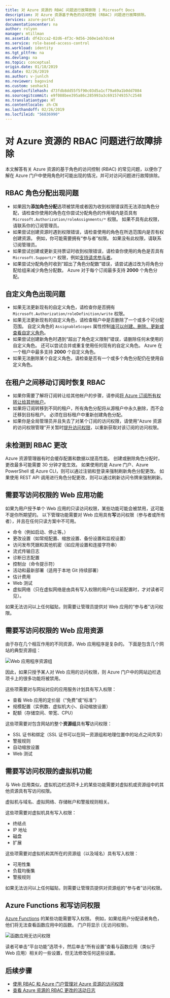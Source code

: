```yaml
---
title: 对 Azure 资源的 RBAC 问题进行故障排除 | Microsoft Docs
description: 对 Azure 资源基于角色的访问控制 (RBAC) 问题进行故障排除。
services: azure-portal
documentationcenter: na
author: rolyon
manager: mtillman
ms.assetid: df42cca2-02d6-4f3c-9d56-260e1eb7dc44
ms.service: role-based-access-control
ms.workload: identity
ms.tgt_pltfrm: na
ms.devlang: na
ms.topic: conceptual
origin.date: 01/18/2019
ms.date: 02/26/2019
ms.author: v-junlch
ms.reviewer: bagovind
ms.custom: seohack1
ms.openlocfilehash: d73fdb8dd55f5f90c03d5a1cf79a69a1b0dd7084
ms.sourcegitcommit: e9f088bee395a86c285993a3c6915749357c2548
ms.translationtype: HT
ms.contentlocale: zh-CN
ms.lasthandoff: 02/26/2019
ms.locfileid: "56836990"
---
```

# <a name="troubleshoot-rbac-for-azure-resources"></a>对 Azure 资源的 RBAC 问题进行故障排除

本文解答有关 Azure 资源的基于角色的访问控制 (RBAC) 的常见问题，以便你了解在 Azure 门户中使用角色时可能出现的情况，并可对访问问题进行故障排除。

## <a name="problems-with-rbac-role-assignments"></a>RBAC 角色分配出现问题

- 如果因为**添加角色分配**选项被禁用或者因为收到权限错误而无法添加角色分配，请检查你使用的角色在你尝试分配角色的作用域内是否具有 `Microsoft.Authorization/roleAssignments/*` 权限。 如果不具有此权限，请联系你的订阅管理员。
- 如果尝试创建资源时遇到权限错误，请检查使用的角色在所选范围内是否有权创建资源。 例如，你可能需要拥有“参与者”权限。 如果没有此权限，请联系订阅管理员。
- 如果尝试创建或更新支持票证时收到权限错误，请检查你使用的角色是否具有 `Microsoft.Support/*` 权限，例如[支持请求参与者](built-in-roles.md#support-request-contributor)。
- 如果尝试分配角色时收到“超出了角色分配数”错误，请尝试通过改为将角色分配给组来减少角色分配数。 Azure 对于每个订阅最多支持 **2000** 个角色分配。

## <a name="problems-with-custom-roles"></a>自定义角色出现问题

- 如果无法更新现有的自定义角色，请检查你是否拥有 `Microsoft.Authorization/roleDefinition/write` 权限。
- 如果无法更新现有的自定义角色，请检查租户中是否删除了一个或多个可分配范围。 自定义角色的 `AssignableScopes` 属性控制[谁可以创建、删除、更新或查看自定义角色](custom-roles.md#who-can-create-delete-update-or-view-a-custom-role)。
- 如果尝试创建新角色时遇到“超出了角色定义限制”错误，请删除任何未使用的自定义角色。 还可以尝试合并或重复使用任何现有的自定义角色。 Azure 在一个租户中最多支持 **2000** 个自定义角色。
- 如果无法删除某个自定义角色，请检查是否有一个或多个角色分配仍在使用自定义角色。

## <a name="recover-rbac-when-subscriptions-are-moved-across-tenants"></a>在租户之间移动订阅时恢复 RBAC

- 如果你需要了解将订阅转让给其他帐户的步骤，请参阅[将 Azure 订阅所有权转让给其他帐户](/billing/billing-subscription-transfer)。
- 如果将订阅转移到不同的租户，所有角色分配将从源租户中永久删除，而不会迁移到目标租户。 必须在目标租户中重新创建角色分配。
- 如果你是全局管理员并且失去了对某个订阅的访问权限，请使用“Azure 资源的访问权限管理”开关暂时[提升访问权限](elevate-access-global-admin.md)，以重新获取对该订阅的访问权限。

## <a name="rbac-changes-are-not-being-detected"></a>未检测到 RBAC 更改

Azure 资源管理器有时会缓存配置和数据以提高性能。 创建或删除角色分配时，更改最多可能需要 30 分钟才能生效。 如果使用的是 Azure 门户、Azure PowerShell 或 Azure CLI，则可以通过注销和登录来强制刷新角色分配更改。 如果使用 REST API 调用进行角色分配更改，则可以通过刷新访问令牌来强制刷新。

## <a name="web-app-features-that-require-write-access"></a>需要写访问权限的 Web 应用功能

如果为用户授予单个 Web 应用的只读访问权限，某些功能可能会被禁用，这可能不是你所期望的。 以下管理功能需要对 Web 应用具有**写**访问权限（参与者或所有者），并且在任何只读方案中不可用。

- 命令（例如启动、停止等。）
- 更改设置（如常规配置、缩放设置、备份设置和监视设置）
- 访问发布凭据和其他机密（如应用设置和连接字符串）
- 流式传输日志
- 诊断日志配置
- 控制台（命令提示符）
- 活动和最新部署（适用于本地 Git 持续部署）
- 估计费用
- Web 测试
- 虚拟网络（只在虚拟网络是由具有写入权限的用户在以前配置时，才对读者可见）。

如果无法访问以上任何磁贴，则需要让管理员提供对 Web 应用的“参与者”访问权限。

## <a name="web-app-resources-that-require-write-access"></a>需要写访问权限的 Web 应用资源

由于存在几个相互作用的不同资源，Web 应用程序是复杂的。 下面是包含几个网站的典型资源组：

![Web 应用程序资源组](./media/troubleshooting/website-resource-model.png)

因此，如果只授予某人对 Web 应用的访问权限，则 Azure 门户中的网站边栏选项卡上的很多功能将被禁用。

这些项需要对与网站对应的应用服务计划具有写入权限：  

- 查看 Web 应用的定价层（“免费”或“标准”）  
- 规模配置（实例数、虚拟机大小、自动缩放设置）  
- 配额（存储空间、带宽、CPU）  

这些项需要对包含网站的整个**资源组**具有**写**访问权限：  

- SSL 证书和绑定（SSL 证书可以在同一资源组和地理位置中的站点之间共享）  
- 警报规则  
- 自动缩放设置  
- Web 测试  

## <a name="virtual-machine-features-that-require-write-access"></a>需要写访问权限的虚拟机功能

与 Web 应用类似，虚拟机边栏选项卡上的某些功能需要对虚拟机或资源组中的其他资源具有写访问权限。

虚拟机与域名、虚拟网络、存储帐户和警报规则相关。

这些项需要对虚拟机具有写入权限：

- 终结点  
- IP 地址  
- 磁盘  
- 扩展  

这些项需要对虚拟机和其所在的资源组（以及域名）具有写入权限：  

- 可用性集  
- 负载均衡集  
- 警报规则  

如果无法访问以上任何磁贴，则需要让管理员提供对资源组的“参与者”访问权限。

## <a name="azure-functions-and-write-access"></a>Azure Functions 和写访问权限

[Azure Functions](../azure-functions/functions-overview.md) 的某些功能需要写入权限。 例如，如果给用户分配读者角色，他们将无法查看函数应用中的函数。 门户将显示 (无访问权限)。

![函数应用无访问权限](./media/troubleshooting/functionapps-noaccess.png)

读者可单击“平台功能”选项卡，然后单击“所有设置”查看与函数应用（类似于 Web 应用）相关的一些设置，但无法修改任何这些设置。

## <a name="next-steps"></a>后续步骤
- [使用 RBAC 和 Azure 门户管理对 Azure 资源的访问权限](role-assignments-portal.md)
- [查看 Azure 资源的 RBAC 更改的活动日志](change-history-report.md)


<!-- Update_Description: wording update -->